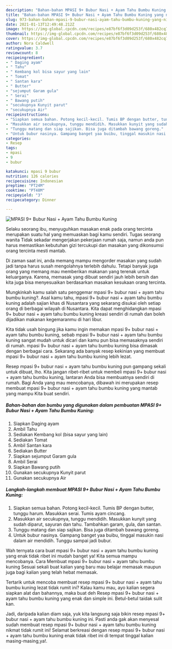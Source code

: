 ```yaml
---
description: "Bahan-bahan MPASI 9+ Bubur Nasi + Ayam Tahu Bumbu Kuning yang nikmat dan Mudah Dibuat"
title: "Bahan-bahan MPASI 9+ Bubur Nasi + Ayam Tahu Bumbu Kuning yang nikmat dan Mudah Dibuat"
slug: 973-bahan-bahan-mpasi-9-bubur-nasi-ayam-tahu-bumbu-kuning-yang-nikmat-dan-mudah-dibuat
date: 2021-01-13T12:49:48.212Z
image: https://img-global.cpcdn.com/recipes/e87bf6f3d09d253f/680x482cq70/mpasi-9-bubur-nasi-ayam-tahu-bumbu-kuning-foto-resep-utama.jpg
thumbnail: https://img-global.cpcdn.com/recipes/e87bf6f3d09d253f/680x482cq70/mpasi-9-bubur-nasi-ayam-tahu-bumbu-kuning-foto-resep-utama.jpg
cover: https://img-global.cpcdn.com/recipes/e87bf6f3d09d253f/680x482cq70/mpasi-9-bubur-nasi-ayam-tahu-bumbu-kuning-foto-resep-utama.jpg
author: Nora Caldwell
ratingvalue: 3.7
reviewcount: 8
recipeingredient:
- " Daging ayam"
- " Tahu"
- " Kembang kol bisa sayur yang lain"
- " Tomat"
- " Santan kara"
- " Butter"
- "sejumput Garam gula"
- " Serai"
- " Bawang putih"
- "secukupnya Kunyit parut"
- "secukupnya Air"
recipeinstructions:
- "Siapkan semua bahan. Potong kecil-kecil. Tumis BP dengan butter, tunggu harum. Masukkan serai. Tumis ayam cincang."
- "Masukkan air secukupnya, tunggu mendidih. Masukkan kunyit yang sudah diparut, sayuran dan tahu. Tambahkan garam, gula, dan santan."
- "Tunggu matang dan siap sajikan. Bisa juga ditambah bawang goreng."
- "Untuk bubur nasinya. Gampang banget yaa buibu, tinggal masukin nasi dalam air mendidih. Tunggu sampai jadi bubur."
categories:
- Resep
tags:
- mpasi
- 9
- bubur

katakunci: mpasi 9 bubur 
nutrition: 126 calories
recipecuisine: Indonesian
preptime: "PT24M"
cooktime: "PT48M"
recipeyield: "3"
recipecategory: Dinner

---
```



![MPASI 9+ Bubur Nasi + Ayam Tahu Bumbu Kuning](https://img-global.cpcdn.com/recipes/e87bf6f3d09d253f/680x482cq70/mpasi-9-bubur-nasi-ayam-tahu-bumbu-kuning-foto-resep-utama.jpg)

Selaku seorang ibu, menyuguhkan masakan enak pada orang tercinta merupakan suatu hal yang memuaskan bagi kamu sendiri. Tugas seorang  wanita Tidak sekadar mengerjakan pekerjaan rumah saja, namun anda pun harus memastikan kebutuhan gizi tercukupi dan masakan yang dikonsumsi orang tercinta mesti mantab.

Di zaman  saat ini, anda memang mampu mengorder masakan yang sudah jadi tanpa harus susah mengolahnya terlebih dahulu. Tetapi banyak juga orang yang memang mau memberikan makanan yang terenak untuk keluarganya. Karena, memasak yang dibuat sendiri jauh lebih bersih dan kita juga bisa menyesuaikan berdasarkan masakan kesukaan orang tercinta. 



Mungkinkah kamu salah satu penggemar mpasi 9+ bubur nasi + ayam tahu bumbu kuning?. Asal kamu tahu, mpasi 9+ bubur nasi + ayam tahu bumbu kuning adalah sajian khas di Nusantara yang sekarang disukai oleh setiap orang di berbagai wilayah di Nusantara. Kita dapat menghidangkan mpasi 9+ bubur nasi + ayam tahu bumbu kuning kreasi sendiri di rumah dan boleh dijadikan makanan kegemaranmu di hari libur.

Kita tidak usah bingung jika kamu ingin memakan mpasi 9+ bubur nasi + ayam tahu bumbu kuning, sebab mpasi 9+ bubur nasi + ayam tahu bumbu kuning sangat mudah untuk dicari dan kamu pun bisa memasaknya sendiri di rumah. mpasi 9+ bubur nasi + ayam tahu bumbu kuning bisa dimasak dengan berbagai cara. Sekarang ada banyak resep kekinian yang membuat mpasi 9+ bubur nasi + ayam tahu bumbu kuning lebih lezat.

Resep mpasi 9+ bubur nasi + ayam tahu bumbu kuning pun gampang sekali untuk dibuat, lho. Kita jangan ribet-ribet untuk membeli mpasi 9+ bubur nasi + ayam tahu bumbu kuning, lantaran Anda bisa membuatnya sendiri di rumah. Bagi Anda yang mau mencobanya, dibawah ini merupakan resep membuat mpasi 9+ bubur nasi + ayam tahu bumbu kuning yang mantab yang mampu Kita buat sendiri.

<!--inarticleads1-->

##### Bahan-bahan dan bumbu yang digunakan dalam pembuatan MPASI 9+ Bubur Nasi + Ayam Tahu Bumbu Kuning:

1. Siapkan  Daging ayam
1. Ambil  Tahu
1. Sediakan  Kembang kol (bisa sayur yang lain)
1. Sediakan  Tomat
1. Ambil  Santan kara
1. Sediakan  Butter
1. Siapkan sejumput Garam gula
1. Ambil  Serai
1. Siapkan  Bawang putih
1. Gunakan secukupnya Kunyit parut
1. Gunakan secukupnya Air




<!--inarticleads2-->

##### Langkah-langkah membuat MPASI 9+ Bubur Nasi + Ayam Tahu Bumbu Kuning:

1. Siapkan semua bahan. Potong kecil-kecil. Tumis BP dengan butter, tunggu harum. Masukkan serai. Tumis ayam cincang.
1. Masukkan air secukupnya, tunggu mendidih. Masukkan kunyit yang sudah diparut, sayuran dan tahu. Tambahkan garam, gula, dan santan.
1. Tunggu matang dan siap sajikan. Bisa juga ditambah bawang goreng.
1. Untuk bubur nasinya. Gampang banget yaa buibu, tinggal masukin nasi dalam air mendidih. Tunggu sampai jadi bubur.




Wah ternyata cara buat mpasi 9+ bubur nasi + ayam tahu bumbu kuning yang enak tidak ribet ini mudah banget ya! Kita semua mampu mencobanya. Cara Membuat mpasi 9+ bubur nasi + ayam tahu bumbu kuning Sesuai sekali buat kalian yang baru mau belajar memasak maupun juga bagi kalian yang telah hebat memasak.

Tertarik untuk mencoba membuat resep mpasi 9+ bubur nasi + ayam tahu bumbu kuning lezat tidak rumit ini? Kalau kamu mau, ayo kalian segera siapkan alat dan bahannya, maka buat deh Resep mpasi 9+ bubur nasi + ayam tahu bumbu kuning yang enak dan simple ini. Betul-betul taidak sulit kan. 

Jadi, daripada kalian diam saja, yuk kita langsung saja bikin resep mpasi 9+ bubur nasi + ayam tahu bumbu kuning ini. Pasti anda gak akan menyesal sudah membuat resep mpasi 9+ bubur nasi + ayam tahu bumbu kuning nikmat tidak rumit ini! Selamat berkreasi dengan resep mpasi 9+ bubur nasi + ayam tahu bumbu kuning enak tidak ribet ini di tempat tinggal kalian masing-masing,ya!.

